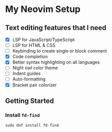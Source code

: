 # My Neovim Setup

## Text editing features that I need

- [x] LSP for JavaScript/TypeScript
- [ ] LSP for HTML & CSS
- [ ] Keybinding to create single or block comment
- [x] Code completion
- [x] Better syntax highlighting on all languages
- [ ] Night owl color theme
- [ ] Indent guides
- [ ] Auto-formatting
- [x] Bracket pair colorizer

## Getting Started

### Install `fd-find`

```console
sudo dnf install fd-find
```
